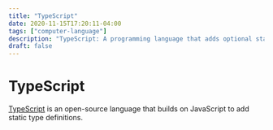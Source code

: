 ```yaml
---
title: "TypeScript"
date: 2020-11-15T17:20:11-04:00
tags: ["computer-language"]
description: "TypeScript: A programming language that adds optional static typing to JavaScript"
draft: false
---
```


# TypeScript

[TypeScript](https://www.typescriptlang.org/) is an open-source language that builds on JavaScript to add static type definitions.
